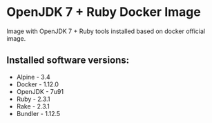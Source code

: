 # OpenJDK 7 + Ruby Docker Image

Image with OpenJDK 7 + Ruby tools installed based on docker official image.

## Installed software versions:

* Alpine - 3.4
* Docker - 1.12.0
* OpenJDK - 7u91
* Ruby - 2.3.1
* Rake - 2.3.1
* Bundler - 1.12.5